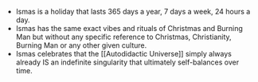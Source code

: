 - Ismas is a holiday that lasts 365 days a year, 7 days a week, 24 hours a day.
- Ismas has the same exact vibes and rituals of Christmas and Burning Man but without any specific reference to Christmas, Christianity, Burning Man or any other given culture.
- Ismas celebrates that the [[Autodidactic Universe]] simply always already IS an indefinite singularity that ultimately self-balances over time.